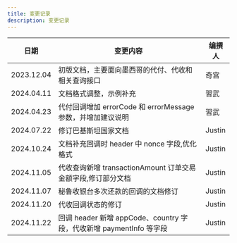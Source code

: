 ```yaml
---
title: 变更记录
description: 变更记录
---
```


| 日期       | 变更内容                                                            | 编撰人 |
| ---------- | ------------------------------------------------------------------- | ------ |
| 2023.12.04 | 初版文档，主要面向墨西哥的代付、代收和相关查询接口                  | 奇宫   |
| 2024.04.11 | 文档格式调整，示例补充                                              | 習武   |
| 2024.04.23 | 代付回调增加 errorCode 和 errorMessage 参数，并增加建议说明         | 習武   |
| 2024.07.22 | 修订巴基斯坦国家文档                                                | Justin |
| 2024.10.24 | 文档补充回调时 header 中 nonce 字段,优化格式                        | Justin |
| 2024.11.05 | 代收查询新增 transactionAmount 订单交易金额字段,修订部分文档        | Justin |
| 2024.11.07 | 秘鲁收银台多次还款的回调的文档修订                                  | Justin |
| 2024.11.20 | 代收回调状态的修订                                                  | Justin |
| 2024.11.22 | 回调 header 新增 appCode、country 字段，代收新增 paymentInfo 等字段 | Justin |
